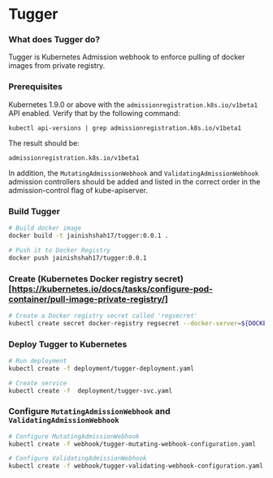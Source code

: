 # Tugger

### What does Tugger do?
Tugger is Kubernetes Admission webhook to enforce pulling of docker images from private registry.

### Prerequisites

Kubernetes 1.9.0 or above with the `admissionregistration.k8s.io/v1beta1` API enabled. Verify that by the following command:
```
kubectl api-versions | grep admissionregistration.k8s.io/v1beta1
```
The result should be:
```
admissionregistration.k8s.io/v1beta1
```

In addition, the `MutatingAdmissionWebhook` and `ValidatingAdmissionWebhook` admission controllers should be added and listed in the correct order in the admission-control flag of kube-apiserver.

### Build Tugger

```bash
# Build docker image
docker build -t jainishshah17/tugger:0.0.1 .

# Push it to Docker Registry
docker push jainishshah17/tugger:0.0.1
```

### Create (Kubernetes Docker registry secret)[https://kubernetes.io/docs/tasks/configure-pod-container/pull-image-private-registry/]

```bash
# Create a Docker registry secret called 'regsecret'
kubectl create secret docker-registry regsecret --docker-server=${DOCKER_REGISTRY} --docker-username=${DOCKER_USER} --docker-password=${DOCKER_PASS} --docker-email=${DOCKER_EMAIL}
```

### Deploy Tugger to Kubernetes

```bash
# Run deployment
kubectl create -f deployment/tugger-deployment.yaml

# Create service
kubectl create -f  deployment/tugger-svc.yaml
```

### Configure `MutatingAdmissionWebhook` and `ValidatingAdmissionWebhook`

```bash
# Configure MutatingAdmissionWebhook
kubectl create -f webhook/tugger-mutating-webhook-configuration.yaml 

# Configure ValidatingAdmissionWebhook
kubectl create -f webhook/tugger-validating-webhook-configuration.yaml 
```


